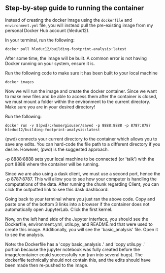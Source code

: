 ## Step-by-step guide to running the container

Instead of creating the docker image using the `dockerfile` and `environment.yml` file, you will instead pull the pre-existing image from my personal Docker Hub account (hleduc12).

In your terminal, run the following:
```
docker pull hleduc12/building-footprint-analysis:latest
```

After some time, the image will be built. A common error is not having Docker running on your system, ensure it is.

Run the following code to make sure it has been built to your local machine
```
docker images
```
Now we will run the image and create the docker container. Since we want to make new files and be able to access them after the container is closed, we must mount a folder within the environment to the current directory. Make sure you are in your desired directory!

Run the following:
```
docker run -v $(pwd):/home/gisuser/saved -p 8888:8888 -p 8787:8787 hleduc12/building-footprint-analysis:latest
```
(pwd) connects your current directory to the container which allows you to save any edits. You can hard-code the file path to a different directory if you desire. However, (pwd) is the suggested approach.

-p 8888:8888 sets your local machine to be connected (or 'talk') with the port 8888 where the container will be running.

Since we are also using a dask client, we must use a second port, hence the -p 8787:8787. This will allow you to see how your computer is handling the computations of the data. After running the chunk regarding Client, you can click the outputted link to see this dask dashboard.
 
Going back to your terminal where you just ran the above code. Copy and paste one of the bottom 3 links into a browser if the container does not automatically open JupyterLab. Click the first kernel.

Now, on the left hand side of the Jupyter interface, you should see the Dockerfile, environment.yml, utils.py, and README.md that were used to create this image. Additionally, you will see the 'basic_analysis' file. Open it to see the analysis.

Note: the Dockerfile has a 'copy basic_analysis .' and 'copy utils.py .' portion because the jupyter notebook was fully created before the image/container could successfully run (ran into several bugs). The dockerfile technically should not contain this, and the edits should have been made then re-pushed to the image.